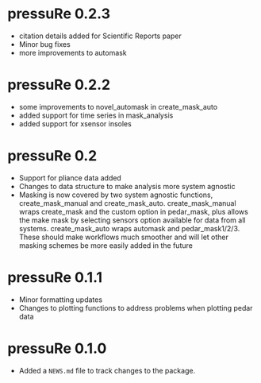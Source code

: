 # pressuRe 0.2.3
* citation details added for Scientific Reports paper
* Minor bug fixes
* more improvements to automask

# pressuRe 0.2.2
* some improvements to novel_automask in create_mask_auto
* added support for time series in mask_analysis 
* added support for xsensor insoles

# pressuRe 0.2

* Support for pliance data added 
* Changes to data structure to make analysis more system agnostic
* Masking is now covered by two system agnostic functions, create_mask_manual and create_mask_auto. create_mask_manual wraps create_mask and the custom option in pedar_mask, plus allows the make mask by selecting sensors option available for data from all systems. create_mask_auto wraps automask and pedar_mask1/2/3. These should make workflows much smoother and will let other masking schemes be more easily added in the future

# pressuRe 0.1.1

* Minor formatting updates
* Changes to plotting functions to address problems when plotting pedar data

# pressuRe 0.1.0

* Added a `NEWS.md` file to track changes to the package.

